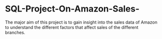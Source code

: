 # SQL-Project-On-Amazon-Sales-
The major aim of this project is to gain insight into the sales data of Amazon to understand the different factors that affect sales of the different branches.

